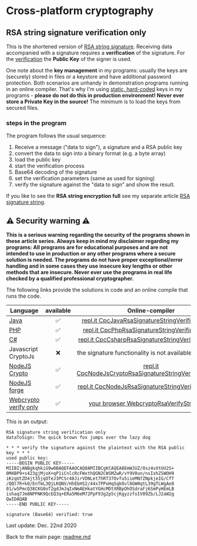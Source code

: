 # Cross-platform cryptography

## RSA string signature verification only

This is the shortened version of [RSA string signature](rsa_signature_string.md). Receiving data accompanied with a signature requires a **verification** of the signature. For the <u>verification</u> the **Public Key** of the signer is used.

One note about the **key management** in my programs: usually the keys are (securely) stored in files or a keystore and have additional password protection. Both scenarios are unhandy in demonstration programs running in an online compiler. That's why I'm using <u>static, hard-coded</u> keys in my programs - **please do not do this in production environment! Never ever store a Private Key in the source!** The minimum is to load the keys from secured files.

### steps in the program

The program follows the usual sequence:
1. Receive a message ("data to sign"), a signature and a RSA public key
2. convert the data to sign into a binary format (e.g. a byte array)
3. load the public key
4. start the verification process
5. Base64 decoding of the signature
6. set the verification parameters (same as used for signing)
7. verify the signature against the "data to sign" and show the result.

If you like to see the **RSA string encryption full** see my separate article [RSA signature string](rsa_signature_string.md).

## :warning: Security warning :warning:

**This is a serious warning regarding the security of the programs shown in these article series.  Always keep in mind my disclaimer regarding my programs: All programs are for educational purposes and are not intended to use in production or any other programs where a  secure solution is needed. The programs do not have proper exceptional/error handling and in some cases they use insecure key lengths or other methods that are insecure. Never ever use the programs in real life checked by a qualified professional cryptographer.**

The following links provide the solutions in code and an online compile that runs the code.

| Language | available | Online-compiler
| ------ | :---: | :----: |
| [Java](RsaSignatureString/RsaSignatureStringVerificationOnly.java) | :white_check_mark: | [repl.it CpcJavaRsaSignatureStringVerificationOnly](https://repl.it/@javacrypto/CpcJavaRsaSignatureStringVerificationOnly/)
| [PHP](RsaSignatureString/RsaSignatureStringVerificationOnly.php) | :white_check_mark: | [repl.it CpcPhpRsaSignatureStringVerificationOnly](https://repl.it/@javacrypto/CpcPhpRsaSignatureStringVerificationOnly#main.php/)
| [C#](RsaSignatureString/RsaSignatureStringVerificationOnly.cs) | :white_check_mark: | [repl.it CpcCsharpRsaSignatureStringVerificationOnly](https://repl.it/@javacrypto/CpcCsharpRsaSignatureStringVerificationOnly#main.cs/)
| Javascript CryptoJs | :x: | the signature functionality is not available in CryptoJs
| [NodeJS Crypto](RsaSignatureString/RsaSignatureStringVerificationOnlyNodeJsCrypto.js) | :white_check_mark: | [repl.it CpcNodeJsCryptoRsaSignatureStringVerificationOnly](https://repl.it/@javacrypto/CpcNodeJsCryptoRsaSignatureStringVerificationOnly#index.js/)
| [NodeJS forge](RsaSignatureString/RsaSignatureStringVerificationOnlyNodeJs.js) | :white_check_mark: | [repl.it CpcNodeJsRsaSignatureStringVerificationOnly](https://repl.it/@javacrypto/CpcNodeJsRsaSignatureStringVerificationOnly#index.js/)
| [Webcrypto verify only](RsaSignatureString/rsasignaturestringverification.html) | :white_check_mark: | [your browser WebcryptoRsaVerifyString.html](https://java-crypto.github.io/cross_platform_crypto/RsaSignatureString/rsasignaturestringverification.html)

This is an output:

```plaintext
RSA signature string verification only
dataToSign: The quick brown fox jumps over the lazy dog

* * * verify the signature against the plaintext with the RSA public key * * *
used public key:
-----BEGIN PUBLIC KEY-----
MIIBIjANBgkqhkiG9w0BAQEFAAOCAQ8AMIIBCgKCAQEA8EmWJUZ/Osz4vXtUU2S+
0M4BP9+s423gjMjoX+qP1iCnlcRcFWxthQGN2CWSMZwR/vY9V0un/nsIxhZSWOH9
iKzqUtZD4jt35jqOTeJ3PCSr48JirVDNLet7hRT37Ovfu5iieMN7ZNpkjeIG/CfT
/QQl7R+kO/EnTmL3QjLKQNV/HhEbHS2/44x7PPoHqSqkOvl8GW0qtL39gTLWgAe8
01/w5PmcQ38CKG0oT2gdJmJqIxNmAEHkatYGHcMDtXRBpOhOSdraFj6SmPyHEmLB
ishaq7Jm8NPPNK9QcEQ3q+ERa5M6eM72PpF93g2p5cjKgyzzfoIV09Zb/LJ2aW2g
QwIDAQAB
-----END PUBLIC KEY-----

signature (Base64) verified: true

```

Last update: Dec. 22nd 2020

Back to the main page: [readme.md](readme.md)